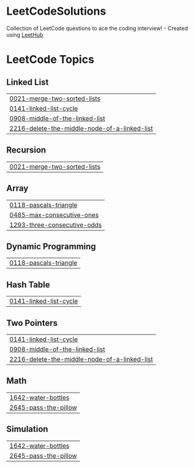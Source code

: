 # LeetCodeSolutions
Collection of LeetCode questions to ace the coding interview! - Created using [LeetHub](https://github.com/QasimWani/LeetHub)

<!---LeetCode Topics Start-->
# LeetCode Topics
## Linked List
|  |
| ------- |
| [0021-merge-two-sorted-lists](https://github.com/MohanapriyaElango/LeetCodeSolutions/tree/master/0021-merge-two-sorted-lists) |
| [0141-linked-list-cycle](https://github.com/MohanapriyaElango/LeetCodeSolutions/tree/master/0141-linked-list-cycle) |
| [0908-middle-of-the-linked-list](https://github.com/MohanapriyaElango/LeetCodeSolutions/tree/master/0908-middle-of-the-linked-list) |
| [2216-delete-the-middle-node-of-a-linked-list](https://github.com/MohanapriyaElango/LeetCodeSolutions/tree/master/2216-delete-the-middle-node-of-a-linked-list) |
## Recursion
|  |
| ------- |
| [0021-merge-two-sorted-lists](https://github.com/MohanapriyaElango/LeetCodeSolutions/tree/master/0021-merge-two-sorted-lists) |
## Array
|  |
| ------- |
| [0118-pascals-triangle](https://github.com/MohanapriyaElango/LeetCodeSolutions/tree/master/0118-pascals-triangle) |
| [0485-max-consecutive-ones](https://github.com/MohanapriyaElango/LeetCodeSolutions/tree/master/0485-max-consecutive-ones) |
| [1293-three-consecutive-odds](https://github.com/MohanapriyaElango/LeetCodeSolutions/tree/master/1293-three-consecutive-odds) |
## Dynamic Programming
|  |
| ------- |
| [0118-pascals-triangle](https://github.com/MohanapriyaElango/LeetCodeSolutions/tree/master/0118-pascals-triangle) |
## Hash Table
|  |
| ------- |
| [0141-linked-list-cycle](https://github.com/MohanapriyaElango/LeetCodeSolutions/tree/master/0141-linked-list-cycle) |
## Two Pointers
|  |
| ------- |
| [0141-linked-list-cycle](https://github.com/MohanapriyaElango/LeetCodeSolutions/tree/master/0141-linked-list-cycle) |
| [0908-middle-of-the-linked-list](https://github.com/MohanapriyaElango/LeetCodeSolutions/tree/master/0908-middle-of-the-linked-list) |
| [2216-delete-the-middle-node-of-a-linked-list](https://github.com/MohanapriyaElango/LeetCodeSolutions/tree/master/2216-delete-the-middle-node-of-a-linked-list) |
## Math
|  |
| ------- |
| [1642-water-bottles](https://github.com/MohanapriyaElango/LeetCodeSolutions/tree/master/1642-water-bottles) |
| [2645-pass-the-pillow](https://github.com/MohanapriyaElango/LeetCodeSolutions/tree/master/2645-pass-the-pillow) |
## Simulation
|  |
| ------- |
| [1642-water-bottles](https://github.com/MohanapriyaElango/LeetCodeSolutions/tree/master/1642-water-bottles) |
| [2645-pass-the-pillow](https://github.com/MohanapriyaElango/LeetCodeSolutions/tree/master/2645-pass-the-pillow) |
<!---LeetCode Topics End-->